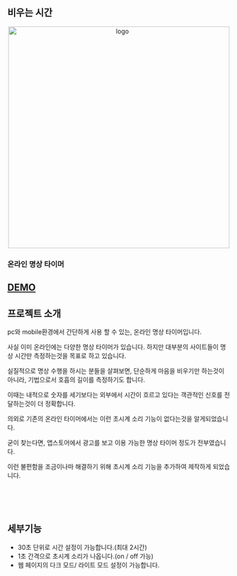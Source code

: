 ## 비우는 시간

<div align="center">
<img src="https://github.com/kr-JSW/meditationTimer/assets/150055151/5c018369-4099-4903-9eb1-feaee41961a6" alt="logo" width='500px' height='500px'/>
</div>

### 온라인 명상 타이머
[DEMO](serenitytimer.vercel.app/)
---
## 프로젝트 소개

pc와 mobile환경에서 간단하게 사용 할 수 있는, 온라인 명상 타이머입니다. <br/>

사실 이미 온라인에는 다양한 명상 타이머가 있습니다. 하지만 대부분의 사이트들이 명상 시간만 측정하는것을 목표로 하고 있습니다.<br/>

실질적으로 명상 수행을 하시는 분들을 살펴보면, 단순하게 마음을 비우기만 하는것이 아니라, 기법으로서 호흡의 길이를 측정하기도 합니다. <br/>

이때는 내적으로 숫자를 세기보다는 외부에서 시간이 흐르고 있다는 객관적인 신호를 전달하는것이 더 정확합니다. <br/>

의외로 기존의 온라인 타이머에서는 이런 초시계 소리 기능이 없다는것을 알게되었습니다. <br/>

굳이 찾는다면, 앱스토어에서 광고를 보고 이용 가능한 명상 타이머 정도가 전부였습니다. <br/>

이런 불편함을 조금이나마 해결하기 위해 초시계 소리 기능을 추가하여 제작하게 되었습니다.

<br/><br/><br/>

## 세부기능

- 30초 단위로 시간 설정이 가능합니다.(최대 2시간)
- 1초 간격으로 초시계 소리가 나옵니다.(on / off 가능)
- 웹 페이지의 다크 모드/ 라이트 모드 설정이 가능합니다.

  
